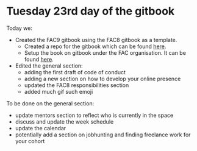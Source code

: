 # Tuesday 23rd day of the gitbook

Today we:

* Created the FAC9 gitbook using the FAC8 gitbook as a template.
  * Created a repo for the gitbook which can be found [here](https://github.com/FAC8/fac9-gitbook).
  * Setup the book on gitbook under the FAC organisation. It can be found [here](https://www.gitbook.com/book/foundersandcoders/fac9/details).
* Edited the general section:
  * adding the first draft of code of conduct
  * adding a new section on how to develop your online presence
  * updated the FAC8 responsibilities section
  * added much gif such emoji

To be done on the general section:

* update mentors section to reflect who is currently in the space
* discuss and update the week schedule
* update the calendar
* potentially add a section on jobhunting and finding freelance work for your cohort
